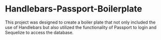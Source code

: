# Handlebars-Passport-Boilerplate

This project was designed to create a boiler plate that not only included the 
use of Handlebars but also utilized the functionality of Passport to login and 
Sequelize to access the database.